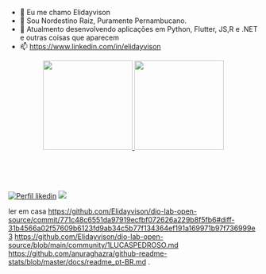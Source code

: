 - 👋 Eu me chamo Elidayvison
- 👀 Sou Nordestino Raiz, Puramente Pernambucano.
- 🌱 Atualmento desenvolvendo aplicações em Python, Flutter, JS,R e .NET e outras coisas que aparecem 
- 📫 https://www.linkedin.com/in/elidayvison



<div align="center">
  <a href="https://github.com/ELIDAYVISON">
  <img height="180em" src="https://github-readme-stats.vercel.app/api?username=ELIDAYVISON&show_icons=true&theme=dark&include_all_commits=true&count_private=true"/>
  <img height="180em" src="https://github-readme-stats.vercel.app/api/top-langs/?username=ELIDAYVISON&layout=compact&langs_count=7&theme=dark"/>
</div>
<p> 
  <br><br><br>  
</p>


  
[![Perfil likedin](https://img.shields.io/badge/Perfil-Linkedin-blue)](https://www.linkedin.com/in/elidayvison-jos%C3%A9-3504561a9) ![]( https://img.shields.io/github/followers/elidayvison?style=social)


<!---
Elidayvison/Elidayvison is a ✨ special ✨ repository because its `README.md` (this file) appears on your GitHub profile.
You can click the Preview link to take a look at your changes.
--->




ler em casa
https://github.com/Elidayvison/dio-lab-open-source/commit/771c48c6551da97919ecfbf072626a229b8f5fb6#diff-31b4566a02f57609b6123fd9ab34c5b77f134364ef191a169971b97f736999e3
https://github.com/Elidayvison/dio-lab-open-source/blob/main/community/1LUCASPEDROSO.md
https://github.com/anuraghazra/github-readme-stats/blob/master/docs/readme_pt-BR.md
.
